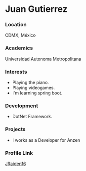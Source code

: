 # Juan Gutierrez

### Location

CDMX, México

### Academics

Universidad Autonoma Metropolitana

### Interests

- Playing the piano.
- Playing videogames.
- I'm learning spring boot.

### Development

- DotNet Framework.

### Projects

- I works as a Developer for Anzen 

### Profile Link

[JRaiden16](https://github.com/JRaiden16)
